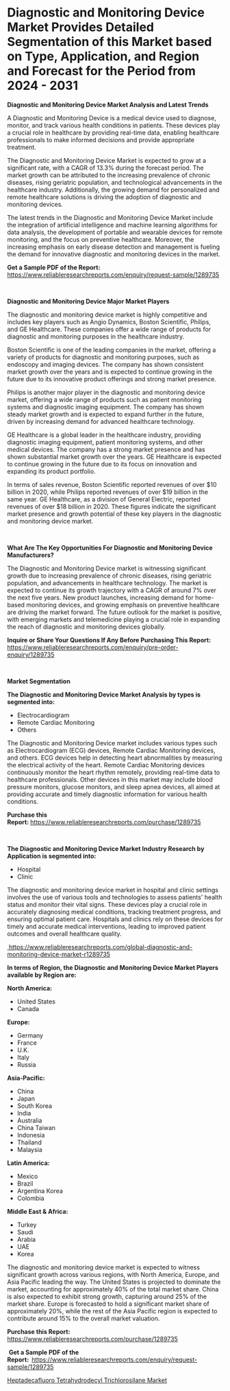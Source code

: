 <p><h1>Diagnostic and Monitoring Device Market Provides Detailed Segmentation of this Market based on Type, Application, and Region and Forecast for the Period from 2024 - 2031</h1></p><p><strong>Diagnostic and Monitoring Device Market Analysis and Latest Trends</strong></p>
<p><p>A Diagnostic and Monitoring Device is a medical device used to diagnose, monitor, and track various health conditions in patients. These devices play a crucial role in healthcare by providing real-time data, enabling healthcare professionals to make informed decisions and provide appropriate treatment.</p><p>The Diagnostic and Monitoring Device Market is expected to grow at a significant rate, with a CAGR of 13.3% during the forecast period. The market growth can be attributed to the increasing prevalence of chronic diseases, rising geriatric population, and technological advancements in the healthcare industry. Additionally, the growing demand for personalized and remote healthcare solutions is driving the adoption of diagnostic and monitoring devices.</p><p>The latest trends in the Diagnostic and Monitoring Device Market include the integration of artificial intelligence and machine learning algorithms for data analysis, the development of portable and wearable devices for remote monitoring, and the focus on preventive healthcare. Moreover, the increasing emphasis on early disease detection and management is fueling the demand for innovative diagnostic and monitoring devices in the market.</p></p>
<p><strong>Get a Sample PDF of the Report:&nbsp;</strong> <a href="https://www.reliableresearchreports.com/enquiry/request-sample/1289735">https://www.reliableresearchreports.com/enquiry/request-sample/1289735</a></p>
<p>&nbsp;</p>
<p><strong>Diagnostic and Monitoring Device Major Market Players</strong></p>
<p><p>The diagnostic and monitoring device market is highly competitive and includes key players such as Angio Dynamics, Boston Scientific, Philips, and GE Healthcare. These companies offer a wide range of products for diagnostic and monitoring purposes in the healthcare industry.</p><p>Boston Scientific is one of the leading companies in the market, offering a variety of products for diagnostic and monitoring purposes, such as endoscopy and imaging devices. The company has shown consistent market growth over the years and is expected to continue growing in the future due to its innovative product offerings and strong market presence.</p><p>Philips is another major player in the diagnostic and monitoring device market, offering a wide range of products such as patient monitoring systems and diagnostic imaging equipment. The company has shown steady market growth and is expected to expand further in the future, driven by increasing demand for advanced healthcare technology.</p><p>GE Healthcare is a global leader in the healthcare industry, providing diagnostic imaging equipment, patient monitoring systems, and other medical devices. The company has a strong market presence and has shown substantial market growth over the years. GE Healthcare is expected to continue growing in the future due to its focus on innovation and expanding its product portfolio.</p><p>In terms of sales revenue, Boston Scientific reported revenues of over $10 billion in 2020, while Philips reported revenues of over $19 billion in the same year. GE Healthcare, as a division of General Electric, reported revenues of over $18 billion in 2020. These figures indicate the significant market presence and growth potential of these key players in the diagnostic and monitoring device market.</p></p>
<p>&nbsp;</p>
<p><strong>What Are The Key Opportunities For Diagnostic and Monitoring Device Manufacturers?</strong></p>
<p><p>The Diagnostic and Monitoring Device market is witnessing significant growth due to increasing prevalence of chronic diseases, rising geriatric population, and advancements in healthcare technology. The market is expected to continue its growth trajectory with a CAGR of around 7% over the next five years. New product launches, increasing demand for home-based monitoring devices, and growing emphasis on preventive healthcare are driving the market forward. The future outlook for the market is positive, with emerging markets and telemedicine playing a crucial role in expanding the reach of diagnostic and monitoring devices globally.</p></p>
<p><strong>Inquire or Share Your Questions If Any Before Purchasing This Report:</strong> <a href="https://www.reliableresearchreports.com/enquiry/pre-order-enquiry/1289735">https://www.reliableresearchreports.com/enquiry/pre-order-enquiry/1289735</a></p>
<p>&nbsp;</p>
<p><strong>Market Segmentation</strong></p>
<p><strong>The Diagnostic and Monitoring Device Market Analysis by types is segmented into:</strong></p>
<p><ul><li>Electrocardiogram</li><li>Remote Cardiac Monitoring</li><li>Others</li></ul></p>
<p><p>The Diagnostic and Monitoring Device market includes various types such as Electrocardiogram (ECG) devices, Remote Cardiac Monitoring devices, and others. ECG devices help in detecting heart abnormalities by measuring the electrical activity of the heart. Remote Cardiac Monitoring devices continuously monitor the heart rhythm remotely, providing real-time data to healthcare professionals. Other devices in this market may include blood pressure monitors, glucose monitors, and sleep apnea devices, all aimed at providing accurate and timely diagnostic information for various health conditions.</p></p>
<p><strong>Purchase this Report:&nbsp;</strong><a href="https://www.reliableresearchreports.com/purchase/1289735">https://www.reliableresearchreports.com/purchase/1289735</a></p>
<p>&nbsp;</p>
<p><strong>The Diagnostic and Monitoring Device Market Industry Research by Application is segmented into:</strong></p>
<p><ul><li>Hospital</li><li>Clinic</li></ul></p>
<p><p>The diagnostic and monitoring device market in hospital and clinic settings involves the use of various tools and technologies to assess patients' health status and monitor their vital signs. These devices play a crucial role in accurately diagnosing medical conditions, tracking treatment progress, and ensuring optimal patient care. Hospitals and clinics rely on these devices for timely and accurate medical interventions, leading to improved patient outcomes and overall healthcare quality.</p></p>
<p><a href="https://www.reliableresearchreports.com/global-diagnostic-and-monitoring-device-market-r1289735">&nbsp;https://www.reliableresearchreports.com/global-diagnostic-and-monitoring-device-market-r1289735</a></p>
<p><strong>In terms of Region, the Diagnostic and Monitoring Device Market Players available by Region are:</strong></p>
<p>
    <p> <strong> North America: </strong>
        <ul>
            <li>United States</li>
            <li>Canada</li>
        </ul>
        </p> 
    <p> <strong> Europe: </strong>
        <ul>
            <li>Germany</li>
            <li>France</li>
            <li>U.K.</li>
            <li>Italy</li>
            <li>Russia</li>
        </ul>
        </p> 
    <p> <strong> Asia-Pacific: </strong>
        <ul>
            <li>China</li>
            <li>Japan</li>
            <li>South Korea</li>
            <li>India</li>
            <li>Australia</li>
            <li>China Taiwan</li>
            <li>Indonesia</li>
            <li>Thailand</li>
            <li>Malaysia</li>
        </ul>
        </p> 
    <p> <strong> Latin America: </strong>
        <ul>
            <li>Mexico</li>
            <li>Brazil</li>
            <li>Argentina Korea</li>
            <li>Colombia</li>
        </ul>
        </p> 
    <p> <strong> Middle East & Africa: </strong>
        <ul>
            <li>Turkey</li>
            <li>Saudi</li>
            <li>Arabia</li>
            <li>UAE</li>
            <li>Korea</li>
        </ul>
    </p>
    </p>
<p><p>The diagnostic and monitoring device market is expected to witness significant growth across various regions, with North America, Europe, and Asia Pacific leading the way. The United States is projected to dominate the market, accounting for approximately 40% of the total market share. China is also expected to exhibit strong growth, capturing around 25% of the market share. Europe is forecasted to hold a significant market share of approximately 20%, while the rest of the Asia Pacific region is expected to contribute around 15% to the overall market valuation.</p></p>
<p><strong>Purchase this Report: </strong><a href="https://www.reliableresearchreports.com/purchase/1289735">https://www.reliableresearchreports.com/purchase/1289735</a></p>
<p>&nbsp;<strong>Get a Sample PDF of the Report:&nbsp;&nbsp;</strong><a href="https://www.reliableresearchreports.com/enquiry/request-sample/1289735">https://www.reliableresearchreports.com/enquiry/request-sample/1289735</a></p>
<p><strong></strong></p>
<p><p><a href="https://github.com/moyahfrancoestellec51j635wcx/Market-Research-Report-List-2/blob/main/heptadecafluoro-tetrahydrodecyl-trichlorosilane-market.md">Heptadecafluoro Tetrahydrodecyl Trichlorosilane Market</a></p></p>
